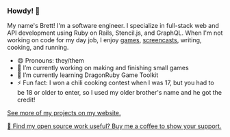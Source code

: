 ### Howdy! 🤠

My name's Brett! I'm a software engineer. I specialize in full-stack web and API development using Ruby on Rails, Stencil.js, and GraphQL. When I'm not working on code for my day job, I enjoy [games](https://brettchalupa.itch.io), [screencasts](https://youtube.com/c/Monoso), writing, cooking, and running.

- 😄 Pronouns: they/them
- 🔭 I’m currently working on making and finishing small games
- 🌱 I’m currently learning DragonRuby Game Toolkit
- ⚡ Fun fact: I won a chili cooking contest when I was 17, but you had to be 18 or older to enter, so I used my older brother's name and he got the credit!

[See more of my projects on my website.](https://code.brettchalupa.com)

[💸 Find my open source work useful? Buy me a coffee to show your support.](https://www.buymeacoffee.com/brettchalupa)
